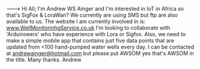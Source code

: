 --->
Hi All;
I'm Andrew WS Ainger and I'm interested in IoT in Africa so that's SigFox & LoraWan?
We currently are using SMS but ftp are also available to us.
The website I am currently involved in is: www.WellMonitorinhgService.co.uk
I'm looking to collaborate with 'Arduinoeers' who have experience with Lora or Sigfox.
Also, we need to make a simple mobile app that contains just five data points that are updated from <100 hand-pumped water wells every day.
I can be contacted at andrewainger@hotmail.com but please put AWSOM yes that's AWSOM in the title.
Many thanks.
Andrew
